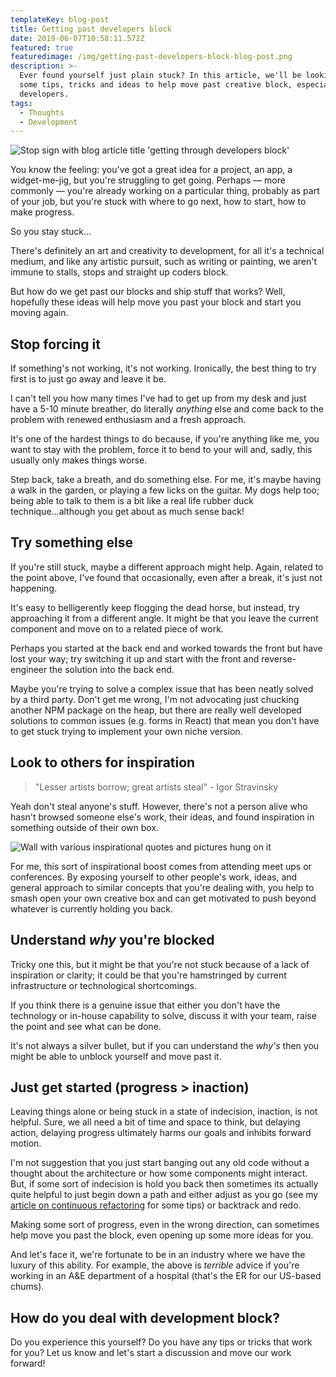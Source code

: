 ```yaml
---
templateKey: blog-post
title: Getting past developers block
date: 2019-06-07T10:58:11.572Z
featured: true
featuredimage: /img/getting-past-developers-block-blog-post.png
description: >-
  Ever found yourself just plain stuck? In this article, we'll be looking at
  some tips, tricks and ideas to help move past creative block, especially for
  developers.
tags:
  - Thoughts
  - Development
---
```

![Stop sign with blog article title 'getting through developers block'](/img/getting-past-developers-block-blog-post.png)

You know the feeling: you've got a great idea for a project, an app, a widget-me-jig, but you're struggling to get going. Perhaps — more commonly — you're already working on a particular thing, probably as part of your job, but you're stuck with where to go next, how to start, how to make progress. 

So you stay stuck...

There's definitely an art and creativity to development, for all it's a technical medium, and like any artistic pursuit, such as writing or painting, we aren't immune to stalls, stops and straight up coders block.

But how do we get past our blocks and ship stuff that works? Well, hopefully these ideas will help move you past your block and start you moving again.

## Stop forcing it

If something's not working, it's not working. Ironically, the best thing to try first is to just go away and leave it be. 

I can't tell you how many times I've had to get up from my desk and just have a 5-10 minute breather, do literally _anything_ else and come back to the problem with renewed enthusiasm and a fresh approach. 

It's one of the hardest things to do because, if you're anything like me, you want to stay with the problem, force it to bend to your will and, sadly, this usually only makes things worse. 

Step back, take a breath, and do something else. For me, it's maybe having a walk in the garden, or playing a few licks on the guitar. My dogs help too; being able to talk to them is a bit like a real life rubber duck technique...although you get about as much sense back!

## Try something else

If you're still stuck, maybe a different approach might help. Again, related to the point above, I've found that occasionally, even after a break, it's just not happening. 

It's easy to belligerently keep flogging the dead horse, but instead, try approaching it from a different angle. It might be that you leave the current component and move on to a related piece of work. 

Perhaps you started at the back end and worked towards the front but have lost your way; try switching it up and start with the front and reverse-engineer the solution into the back end.

Maybe you're trying to solve a complex issue that has been neatly solved by a third party. Don't get me wrong, I'm not advocating just chucking another NPM package on the heap, but there are really well developed solutions to common issues (e.g. forms in React) that mean you don't have to get stuck trying to implement your own niche version.

## Look to others for inspiration

> "Lesser artists borrow; great artists steal" - Igor Stravinsky

Yeah don't steal anyone's stuff. However, there's not a person alive who hasn't browsed someone else's work, their ideas, and found inspiration in something outside of their own box. 

![Wall with various inspirational quotes and pictures hung on it](/img/architecture-art-assorted-1742370.jpg " Photo by Mikechie Esparagoza from Pexels")

For me, this sort of inspirational boost comes from attending meet ups or conferences. By exposing yourself to other people's work, ideas, and general approach to similar concepts that you're dealing with, you help to smash open your own creative box and can get motivated to push beyond whatever is currently holding you back.

## Understand _why_ you're blocked

Tricky one this, but it might be that you're not stuck because of a lack of inspiration or clarity; it could be that you're hamstringed by current infrastructure or technological shortcomings. 

If you think there is a genuine issue that either you don't have the technology or in-house capability to solve, discuss it with your team, raise the point and see what can be done. 

It's not always a silver bullet, but if you can understand the _why's_ then you might be able to unblock yourself and move past it.

## Just get started (progress > inaction)

Leaving things alone or being stuck in a state of indecision, inaction, is not helpful. Sure, we all need a bit of time and space to think, but delaying action, delaying progress ultimately harms our goals and inhibits forward motion.

I'm not suggestion that you just start banging out any old code without a thought about the architecture or how some components might interact. But, if some sort of indecision is hold you back then sometimes its actually quite helpful to just begin down a path and either adjust as you go (see my [article on continuous refactoring](https://robkendal.co.uk/blog/continuous-refactoring-avoiding-technical-debt-in-the-here-and-now/) for some tips) or backtrack and redo. 

Making some sort of progress, even in the wrong direction, can sometimes help move you past the block, even opening up some more ideas for you.

And let's face it, we're fortunate to be in an industry where we have the luxury of this ability. For example, the above is _terrible_ advice if you're working in an A&E department of a hospital (that's the ER for our US-based chums). 

## How do you deal with development block?

Do you experience this yourself? Do you have any tips or tricks that work for you? Let us know and let's start a discussion and move our work forward!

